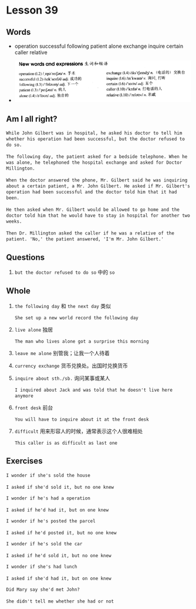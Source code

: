 # Lesson 39

## Words

- operation successful following patient alone exchange inquire certain caller relative

- ![Words](../../../Images/Part2/04/words-39.png)

## Am I all right?

```
While John Gilbert was in hospital, he asked his doctor to tell him whether his operation had been successful, but the doctor refused to do so.

The following day, the patient asked for a bedside telephone. When he was alone, he telephoned the hospital exchange and asked for Doctor Millington.

When the doctor answered the phone, Mr. Gilbert said he was inquiring about a certain patient, a Mr. John Gilbert. He asked if Mr. Gilbert's operation had been successful and the doctor told him that it had been.

He then asked when Mr. Gilbert would be allowed to go home and the doctor told him that he would have to stay in hospital for another two weeks.

Then Dr. Millington asked the caller if he was a relative of the patient. 'No,' the patient answered, 'I'm Mr. John Gilbert.'
```

## Questions

1. `but the doctor refused to do so` 中的 `so`

## Whole

1. `the following day` 和 `the next day` 类似

   ```
   She set up a new world record the following day
   ```

2. `live alone` 独居

   ```
   The man who lives alone got a surprise this morning
   ```

3. `leave me alone` 别管我；让我一个人待着

4. `currency exchange` 货币兑换处。出国时兑换货币

5. `inquire about sth./sb.` 询问某事或某人

   ```
   I inquired about Jack and was told that he doesn't live here anymore
   ```

6. `front desk` 前台

   ```
   You will have to inquire about it at the front desk
   ```

7. `difficult` 用来形容人的时候，通常表示这个人很难相处

   ```
   This caller is as difficult as last one
   ```

## Exercises

```
I wonder if she's sold the house

I asked if she'd sold it, but no one knew
```

```
I wonder if he's had a operation

I asked if he'd had it, but on one knew
```

```
I wonder if he's posted the parcel

I asked if he'd posted it, but no one knew
```

```
I wonder if he's sold the car

I asked if he'd sold it, but no one knew
```

```
I wonder if she's had lunch

I asked if she'd had it, but on one knew
```

```
Did Mary say she'd met John?

She didn't tell me whether she had or not
```
